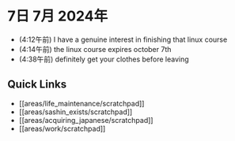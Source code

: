 # 7日 7月 2024年
- (4:12午前) I have a genuine interest in finishing that linux course
- (4:14午前) the linux course expires october 7th
- (4:38午前) definitely get your clothes before leaving

 



## Quick Links
- [[areas/life_maintenance/scratchpad]]
- [[areas/sashin_exists/scratchpad]]
- [[areas/acquiring_japanese/scratchpad]]
- [[areas/work/scratchpad]]
